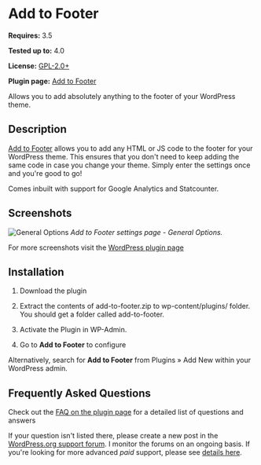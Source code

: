 # Add to Footer

__Requires:__ 3.5

__Tested up to:__ 4.0

__License:__ [GPL-2.0+](http://www.gnu.org/licenses/gpl-2.0.html)

__Plugin page:__ <a href="http://ajaydsouza.com/wordpress/plugins/add-to-footer/">Add to Footer</a>

Allows you to add absolutely anything to the footer of your WordPress theme.

## Description

<a href="http://ajaydsouza.com/wordpress/plugins/add-to-footer/">Add to Footer</a> allows you to add any HTML or JS code to the footer for your WordPress theme. This ensures that you don't need to keep adding the same code in case you change your theme.
Simply enter the settings once and you're good to go!

Comes inbuilt with support for Google Analytics and Statcounter. 


## Screenshots
![General Options](https://raw.github.com/ajaydsouza/add-to-footer/master/screenshot-1.png)
_Add to Footer settings page - General Options._

For more screenshots visit the <a href="http://wordpress.org/plugins/add-to-footer/screenshots/">WordPress plugin page</a>

## Installation

1. Download the plugin

2. Extract the contents of add-to-footer.zip to wp-content/plugins/ folder. You should get a folder called add-to-footer.

3. Activate the Plugin in WP-Admin. 

4. Go to **Add to Footer** to configure

Alternatively, search for **Add to Footer** from Plugins &raquo; Add New within your WordPress admin.


## Frequently Asked Questions

Check out the <a href="http://wordpress.org/plugins/add-to-footer/faq/">FAQ on the plugin page</a> for a detailed list of questions and answers

If your question isn't listed there, please create a new post in the <a href="http://wordpress.org/support/plugin/add-to-footer">WordPress.org support forum</a>. I monitor the forums on an ongoing basis. If you're looking for more advanced _paid_ support, please see <a href="http://ajaydsouza.com/support/">details here</a>.
